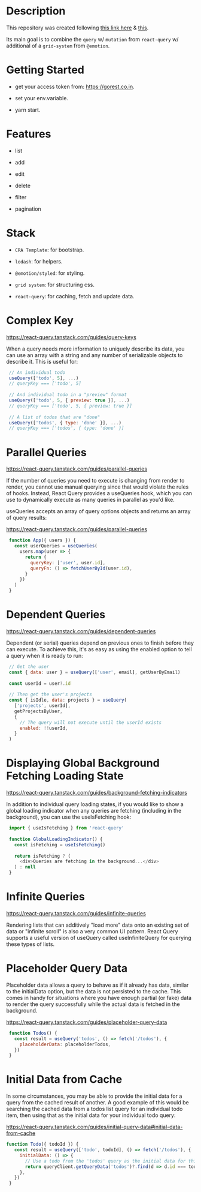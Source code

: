 # Description

This repository was created following [this link here](https://react-query.tanstack.com/overview) & [this](https://www.youtube.com/watch?v=vzLmQn19kS4&ab_channel=LeighHalliday).

Its main goal is to combine the `query` w/ `mutation` from `react-query` w/ additional of a `grid-system` from `@emotion`.

# Getting Started

- get your access token from: https://gorest.co.in.

- set your env.variable.

- yarn start.

# Features

- list

- add

- edit

- delete

- filter

- pagination

# Stack

- `CRA Template`: for bootstrap.

- `lodash`: for helpers.

- `@emotion/styled`: for styling.

- `grid system`: for structuring css.

- `react-query`: for caching, fetch and update data.

# Complex Key

https://react-query.tanstack.com/guides/query-keys

When a query needs more information to uniquely describe its data, you can use an array with a string and any number of serializable objects to describe it. This is useful for:

```js
 // An individual todo
 useQuery(['todo', 5], ...)
 // queryKey === ['todo', 5]
 
 // And individual todo in a "preview" format
 useQuery(['todo', 5, { preview: true }], ...)
 // queryKey === ['todo', 5, { preview: true }]
 
 // A list of todos that are "done"
 useQuery(['todos', { type: 'done' }], ...)
 // queryKey === ['todos', { type: 'done' }]

```

# Parallel Queries

https://react-query.tanstack.com/guides/parallel-queries

If the number of queries you need to execute is changing from render to render, you cannot use manual querying since that would violate the rules of hooks. Instead, React Query provides a useQueries hook, which you can use to dynamically execute as many queries in parallel as you'd like.

useQueries accepts an array of query options objects and returns an array of query results:

https://react-query.tanstack.com/guides/parallel-queries

```js
 function App({ users }) {
   const userQueries = useQueries(
     users.map(user => {
       return {
         queryKey: ['user', user.id],
         queryFn: () => fetchUserById(user.id),
       }
     })
   )
 }
```
# Dependent Queries

https://react-query.tanstack.com/guides/dependent-queries

Dependent (or serial) queries depend on previous ones to finish before they can execute. To achieve this, it's as easy as using the enabled option to tell a query when it is ready to run:

```js
 // Get the user
 const { data: user } = useQuery(['user', email], getUserByEmail)
 
 const userId = user?.id
 
 // Then get the user's projects
 const { isIdle, data: projects } = useQuery(
   ['projects', userId],
   getProjectsByUser,
   {
     // The query will not execute until the userId exists
     enabled: !!userId,
   }
 )
```

# Displaying Global Background Fetching Loading State

https://react-query.tanstack.com/guides/background-fetching-indicators

In addition to individual query loading states, if you would like to show a global loading indicator when any queries are fetching (including in the background), you can use the useIsFetching hook:

```js
 import { useIsFetching } from 'react-query'
 
 function GlobalLoadingIndicator() {
   const isFetching = useIsFetching()
 
   return isFetching ? (
     <div>Queries are fetching in the background...</div>
   ) : null
 }
 ```

# Infinite Queries

https://react-query.tanstack.com/guides/infinite-queries

Rendering lists that can additively "load more" data onto an existing set of data or "infinite scroll" is also a very common UI pattern. React Query supports a useful version of useQuery called useInfiniteQuery for querying these types of lists.

# Placeholder Query Data

Placeholder data allows a query to behave as if it already has data, similar to the initialData option, but the data is not persisted to the cache. This comes in handy for situations where you have enough partial (or fake) data to render the query successfully while the actual data is fetched in the background.

https://react-query.tanstack.com/guides/placeholder-query-data

```js
 function Todos() {
   const result = useQuery('todos', () => fetch('/todos'), {
     placeholderData: placeholderTodos,
   })
 }
```

# Initial Data from Cache

In some circumstances, you may be able to provide the initial data for a query from the cached result of another. A good example of this would be searching the cached data from a todos list query for an individual todo item, then using that as the initial data for your individual todo query:

https://react-query.tanstack.com/guides/initial-query-data#initial-data-from-cache

```js
function Todo({ todoId }) {
   const result = useQuery(['todo', todoId], () => fetch('/todos'), {
     initialData: () => {
       // Use a todo from the 'todos' query as the initial data for this todo query
       return queryClient.getQueryData('todos')?.find(d => d.id === todoId)
     },
   })
 }
```
